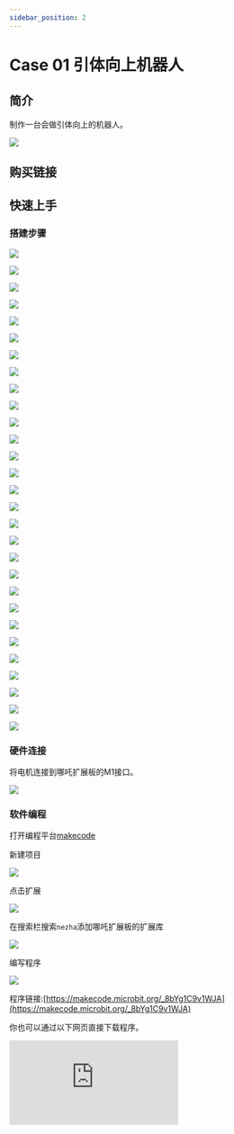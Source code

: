 ```yaml
---
sidebar_position: 2
---
```


# Case 01 引体向上机器人

## 简介

制作一台会做引体向上的机器人。




![](./images/nezha-inventors-kit-v2-case-01-01.png)

## 购买链接



## 快速上手

### 搭建步骤

![](./images/nezha-inventors-kit-v2-step-01-01.png)

![](./images/nezha-inventors-kit-v2-step-01-02.png)

![](./images/nezha-inventors-kit-v2-step-01-03.png)

![](./images/nezha-inventors-kit-v2-step-01-04.png)

![](./images/nezha-inventors-kit-v2-step-01-05.png)

![](./images/nezha-inventors-kit-v2-step-01-06.png)

![](./images/nezha-inventors-kit-v2-step-01-07.png)

![](./images/nezha-inventors-kit-v2-step-01-08.png)

![](./images/nezha-inventors-kit-v2-step-01-09.png)

![](./images/nezha-inventors-kit-v2-step-01-10.png)

![](./images/nezha-inventors-kit-v2-step-01-11.png)

![](./images/nezha-inventors-kit-v2-step-01-12.png)

![](./images/nezha-inventors-kit-v2-step-01-13.png)

![](./images/nezha-inventors-kit-v2-step-01-14.png)

![](./images/nezha-inventors-kit-v2-step-01-15.png)

![](./images/nezha-inventors-kit-v2-step-01-16.png)

![](./images/nezha-inventors-kit-v2-step-01-17.png)

![](./images/nezha-inventors-kit-v2-step-01-18.png)

![](./images/nezha-inventors-kit-v2-step-01-19.png)

![](./images/nezha-inventors-kit-v2-step-01-20.png)

![](./images/nezha-inventors-kit-v2-step-01-21.png)

![](./images/nezha-inventors-kit-v2-step-01-22.png)

![](./images/nezha-inventors-kit-v2-step-01-23.png)

![](./images/nezha-inventors-kit-v2-step-01-24.png)

![](./images/nezha-inventors-kit-v2-step-01-25.png)

![](./images/nezha-inventors-kit-v2-step-01-26.png)

![](./images/nezha-inventors-kit-v2-step-01-27.png)

![](./images/nezha-inventors-kit-v2-step-01-28.png)

![](./images/nezha-inventors-kit-v2-step-01-29.png)


### 硬件连接

将电机连接到哪吒扩展板的M1接口。

![](./images/nezha-inventors-kit-v2-case-07-02.png)

### 软件编程

打开编程平台[makecode](https://makecode.microbit.org/#)

新建项目

![](./images/nezha-inventors-kit-v2-case-19-03.png)

点击扩展

![](./images/nezha-inventors-kit-v2-case-19-04.png)



在搜索栏搜索`nezha`添加哪吒扩展板的扩展库

![](./images/nezha-inventors-kit-v2-case-19-06.png)

编写程序

![](./images/nezha-inventors-kit-v2-case-01-07.png)


程序链接:[https://makecode.microbit.org/_8bYg1C9v1WJA](https://makecode.microbit.org/_8bYg1C9v1WJA)

你也可以通过以下网页直接下载程序。

<div
    style={{
        position: 'relative',
        paddingBottom: '60%',
        overflow: 'hidden',
    }}
>
    <iframe
        src="https://makecode.microbit.org/_8bYg1C9v1WJA"
        frameborder="0"
        sandbox="allow-popups allow-forms allow-scripts allow-same-origin"
        style={{
            position: 'absolute',
            width: '100%',
            height: '100%',
        }}
    />
</div>

### 现象

按下micro:bit上的A键，机器人开始做引体向上运动，按下micro:bit上的B键，机器人停止做引体向上运动。

![](./images/nezha-inventors-kit-v2-case-01.gif)
